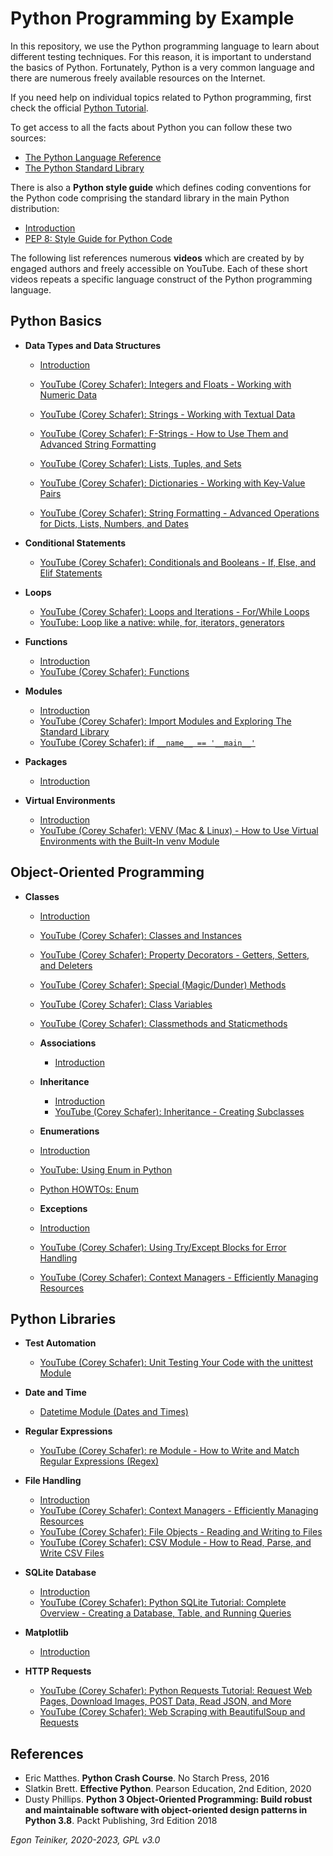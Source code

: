 # Python Programming by Example

In this repository, we use the Python programming language to learn about different testing techniques.
For this reason, it is important to understand the basics of Python.
Fortunately, Python is a very common language and there are numerous freely available resources on the Internet.

If you need help on individual topics related to Python programming, first check the official
[Python Tutorial](https://docs.python.org/3/tutorial/index.html).

To get access to all the facts about Python you can follow these two sources:
* [The Python Language Reference](https://docs.python.org/3/reference/index.html)
* [The Python Standard Library](https://docs.python.org/3/library/index.html)

There is also a **Python style guide** which defines coding conventions for the Python code comprising the standard library
in the main Python distribution:
* [Introduction](coding-style-guide/README.md)
* [PEP 8: Style Guide for Python Code](https://www.python.org/dev/peps/pep-0008/)

The following list references numerous **videos** which are created by by engaged authors and freely accessible on YouTube.
Each of these short videos repeats a specific language construct of the Python programming language.

## Python Basics

  * **Data Types and Data Structures**
    * [Introduction](basics/types/)
    * [YouTube (Corey Schafer): Integers and Floats - Working with Numeric Data](https://youtu.be/khKv-8q7YmY)
    * [YouTube (Corey Schafer): Strings - Working with Textual Data](https://youtu.be/k9TUPpGqYTo)
    * [YouTube (Corey Schafer): F-Strings - How to Use Them and Advanced String Formatting](https://youtu.be/nghuHvKLhJA)

    * [YouTube (Corey Schafer): Lists, Tuples, and Sets](https://youtu.be/W8KRzm-HUcc)
    * [YouTube (Corey Schafer): Dictionaries - Working with Key-Value Pairs](https://youtu.be/daefaLgNkw0)
    * [YouTube (Corey Schafer): String Formatting - Advanced Operations for Dicts, Lists, Numbers, and Dates](https://youtu.be/vTX3IwquFkc)

  * **Conditional Statements**
    * [YouTube (Corey Schafer): Conditionals and Booleans - If, Else, and Elif Statements](https://youtu.be/DZwmZ8Usvnk)

  * **Loops**
    * [YouTube (Corey Schafer): Loops and Iterations - For/While Loops](https://youtu.be/6iF8Xb7Z3wQ)
    * [YouTube: Loop like a native: while, for, iterators, generators](https://youtu.be/EnSu9hHGq5o)

  * **Functions**
    * [Introduction](basics/functions)
    * [YouTube (Corey Schafer): Functions](https://youtu.be/9Os0o3wzS_I)

  * **Modules**
    * [Introduction](basics/modules/)
    * [YouTube (Corey Schafer): Import Modules and Exploring The Standard Library](https://youtu.be/CqvZ3vGoGs0)
    * [YouTube (Corey Schafer): if `__name__ == '__main__'`](https://youtu.be/sugvnHA7ElY)

  * **Packages** 
    * [Introduction](basics/packages/)
    
  * **Virtual Environments**
    * [Introduction](basics/virtual-environments/README.md)
    * [YouTube (Corey Schafer): VENV (Mac & Linux) - How to Use Virtual Environments with the Built-In venv Module](https://youtu.be/Kg1Yvry_Ydk?si=GDD5uxD9AyOJynIc)


  ## Object-Oriented Programming
  * **Classes**
    * [Introduction](oop/)
    * [YouTube (Corey Schafer): Classes and Instances](https://youtu.be/ZDa-Z5JzLYM)
    * [YouTube (Corey Schafer): Property Decorators - Getters, Setters, and Deleters](https://youtu.be/jCzT9XFZ5bw)
    * [YouTube (Corey Schafer): Special (Magic/Dunder) Methods](https://youtu.be/3ohzBxoFHAY)
    * [YouTube (Corey Schafer): Class Variables](https://youtu.be/BJ-VvGyQxho)
    * [YouTube (Corey Schafer): Classmethods and Staticmethods](https://youtu.be/rq8cL2XMM5M)
    
    * **Associations**
      * [Introduction](oop/associations/)

    * **Inheritance**
      * [Introduction](oop/inheritance/)
      * [YouTube (Corey Schafer): Inheritance - Creating Subclasses](https://youtu.be/RSl87lqOXDE)

    * **Enumerations**
    * [Introduction](oop/enumerations/)
    * [YouTube: Using Enum in Python](https://youtu.be/gPPDXgCMZ0k)
    * [Python HOWTOs: Enum](https://docs.python.org/3.11/howto/enum.html)

    * **Exceptions**
    * [Introduction](oop/exceptions/)
    * [YouTube (Corey Schafer): Using Try/Except Blocks for Error Handling](https://youtu.be/NIWwJbo-9_8)
    * [YouTube (Corey Schafer): Context Managers - Efficiently Managing Resources](https://youtu.be/-aKFBoZpiqA)


## Python Libraries

  * **Test Automation**
    * [YouTube (Corey Schafer): Unit Testing Your Code with the unittest Module](https://youtu.be/6tNS--WetLI)

  * **Date and Time**
     * [Datetime Module (Dates and Times)](https://youtu.be/RjMbCUpvIgw)

  * **Regular Expressions**
    * [YouTube (Corey Schafer): re Module - How to Write and Match Regular Expressions (Regex)](https://youtu.be/K8L6KVGG-7o)

  * **File Handling**
     * [Introduction](libraries/files/)
     * [YouTube (Corey Schafer): Context Managers - Efficiently Managing Resources](https://youtu.be/-aKFBoZpiqA)
     * [YouTube (Corey Schafer): File Objects - Reading and Writing to Files](https://youtu.be/Uh2ebFW8OYM)
     * [YouTube (Corey Schafer): CSV Module - How to Read, Parse, and Write CSV Files](https://youtu.be/q5uM4VKywbA)

  * **SQLite Database**
    * [Introduction](libraries/sqlite/)
    * [YouTube (Corey Schafer): Python SQLite Tutorial: Complete Overview - Creating a Database, Table, and Running Queries](https://youtu.be/pd-0G0MigUA)

  * **Matplotlib**
    * [Introduction](libraries/matplotlib/)

  * **HTTP Requests**
    * [YouTube (Corey Schafer): Python Requests Tutorial: Request Web Pages, Download Images, POST Data, Read JSON, and More](https://youtu.be/tb8gHvYlCFs)
    * [YouTube (Corey Schafer): Web Scraping with BeautifulSoup and Requests](https://youtu.be/ng2o98k983k)


## References
* Eric Matthes. **Python Crash Course**. No Starch Press, 2016
* Slatkin Brett. **Effective Python**. Pearson Education, 2nd Edition, 2020
* Dusty Phillips. **Python 3 Object-Oriented Programming: Build robust and maintainable software with object-oriented design patterns in Python 3.8**. Packt Publishing, 3rd Edition 2018

*Egon Teiniker, 2020-2023, GPL v3.0*
